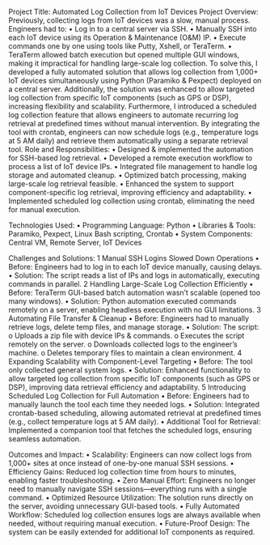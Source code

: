 Project Title: Automated Log Collection from IoT Devices
Project Overview:
Previously, collecting logs from IoT devices was a slow, manual process. Engineers had to:
•	Log in to a central server via SSH.
•	Manually SSH into each IoT device using its Operation & Maintenance (O&M) IP.
•	Execute commands one by one using tools like Putty, Xshell, or TeraTerm.
•	TeraTerm allowed batch execution but opened multiple GUI windows, making it impractical for handling large-scale log collection.
To solve this, I developed a fully automated solution that allows log collection from 1,000+ IoT devices simultaneously using Python (Paramiko & Pexpect) deployed on a central server. Additionally, the solution was enhanced to allow targeted log collection from specific IoT components (such as GPS or DSP), increasing flexibility and scalability.
Furthermore, I introduced a scheduled log collection feature that allows engineers to automate recurring log retrieval at predefined times without manual intervention. By integrating the tool with crontab, engineers can now schedule logs (e.g., temperature logs at 5 AM daily) and retrieve them automatically using a separate retrieval tool.
Role and Responsibilities:
•	Designed & implemented the automation for SSH-based log retrieval.
•	Developed a remote execution workflow to process a list of IoT device IPs.
•	Integrated file management to handle log storage and automated cleanup.
•	Optimized batch processing, making large-scale log retrieval feasible.
•	Enhanced the system to support component-specific log retrieval, improving efficiency and adaptability.
•	Implemented scheduled log collection using crontab, eliminating the need for manual execution.

Technologies Used:
•	Programming Language: Python
•	Libraries & Tools: Paramiko, Pexpect, Linux Bash scripting, Crontab
•	System Components: Central VM, Remote Server, IoT Devices

Challenges and Solutions:
1️ Manual SSH Logins Slowed Down Operations
•	Before: Engineers had to log in to each IoT device manually, causing delays.
•	Solution: The script reads a list of IPs and logs in automatically, executing commands in parallel.
2️ Handling Large-Scale Log Collection Efficiently
•	Before: TeraTerm GUI-based batch automation wasn’t scalable (opened too many windows).
•	Solution: Python automation executed commands remotely on a server, enabling headless execution with no GUI limitations.
3️ Automating File Transfer & Cleanup
•	Before: Engineers had to manually retrieve logs, delete temp files, and manage storage.
•	Solution: The script:
o	Uploads a zip file with device IPs & commands.
o	Executes the script remotely on the server.
o	Downloads collected logs to the engineer’s machine.
o	Deletes temporary files to maintain a clean environment.
4️ Expanding Scalability with Component-Level Targeting
•	Before: The tool only collected general system logs.
•	Solution: Enhanced functionality to allow targeted log collection from specific IoT components (such as GPS or DSP), improving data retrieval efficiency and adaptability.
5️ Introducing Scheduled Log Collection for Full Automation
•	Before: Engineers had to manually launch the tool each time they needed logs.
•	Solution: Integrated crontab-based scheduling, allowing automated retrieval at predefined times (e.g., collect temperature logs at 5 AM daily).
•	Additional Tool for Retrieval: Implemented a companion tool that fetches the scheduled logs, ensuring seamless automation.


Outcomes and Impact:
•	Scalability: Engineers can now collect logs from 1,000+ sites at once instead of one-by-one manual SSH sessions. 
•	Efficiency Gains: Reduced log collection time from hours to minutes, enabling faster troubleshooting. 
•	Zero Manual Effort: Engineers no longer need to manually navigate SSH sessions—everything runs with a single command. 
•	Optimized Resource Utilization: The solution runs directly on the server, avoiding unnecessary GUI-based tools. 
•	Fully Automated Workflow: Scheduled log collection ensures logs are always available when needed, without requiring manual execution. 
•	Future-Proof Design: The system can be easily extended for additional IoT components as required.
